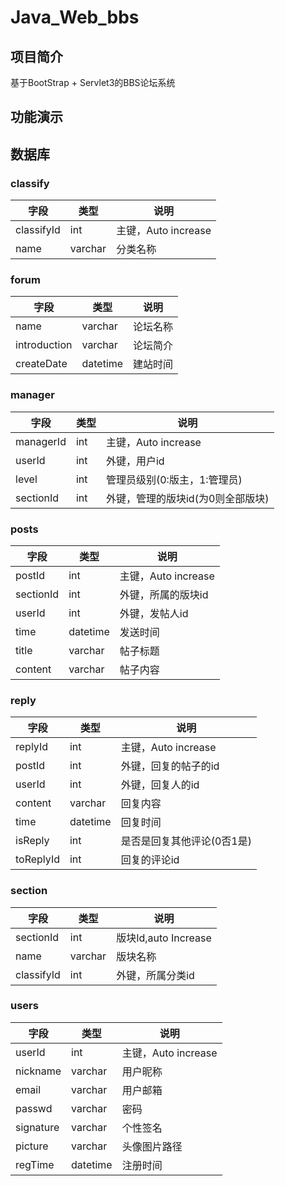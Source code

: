 # Java_Web_bbs

## 项目简介

基于BootStrap + Servlet3的BBS论坛系统

## 功能演示

## 数据库

### classify

| 字段       | 类型    | 说明                |
| ---------- | ------- | ------------------- |
| classifyId | int     | 主键，Auto increase |
| name       | varchar | 分类名称            |

### forum
| 字段         | 类型     | 说明     |
| ------------ | -------- | -------- |
| name         | varchar  | 论坛名称 |
| introduction | varchar  | 论坛简介 |
| createDate   | datetime | 建站时间 |

### manager
| 字段      | 类型 | 说明                              |
| --------- | ---- | --------------------------------- |
| managerId | int  | 主键，Auto increase               |
| userId    | int  | 外键，用户id                      |
| level     | int  | 管理员级别(0:版主，1:管理员)      |
| sectionId | int  | 外键，管理的版块id(为0则全部版块) |

### posts
| 字段      | 类型     | 说明                |
| --------- | -------- | ------------------- |
| postId    | int      | 主键，Auto increase |
| sectionId | int      | 外键，所属的版块id  |
| userId    | int      | 外键，发帖人id      |
| time      | datetime | 发送时间            |
| title     | varchar  | 帖子标题            |
| content   | varchar  | 帖子内容            |

### reply
| 字段      | 类型     | 说明                       |
| --------- | -------- | -------------------------- |
| replyId   | int      | 主键，Auto increase        |
| postId    | int      | 外键，回复的帖子的id       |
| userId    | int      | 外键，回复人的id           |
| content   | varchar  | 回复内容                   |
| time      | datetime | 回复时间                   |
| isReply   | int      | 是否是回复其他评论(0否1是) |
| toReplyId | int      | 回复的评论id               |

### section
| 字段       | 类型    | 说明                 |
| ---------- | ------- | -------------------- |
| sectionId  | int     | 版块Id,auto Increase |
| name       | varchar | 版块名称             |
| classifyId | int     | 外键，所属分类id     |

### users 

| 字段      | 类型     | 说明                |
| --------- | -------- | ------------------- |
| userId    | int      | 主键，Auto increase |
| nickname  | varchar  | 用户昵称            |
| email     | varchar  | 用户邮箱            |
| passwd    | varchar  | 密码                |
| signature | varchar  | 个性签名            |
| picture   | varchar  | 头像图片路径        |
| regTime   | datetime | 注册时间            |

